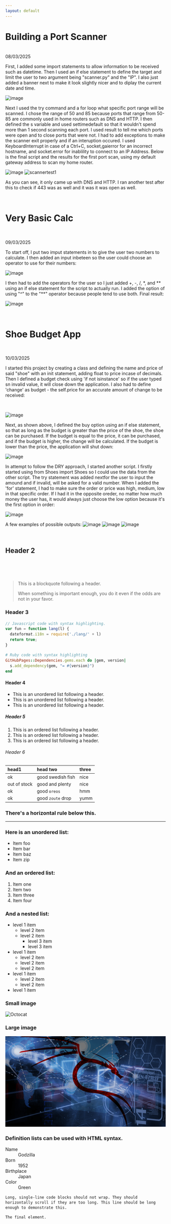 ```yaml
---
layout: default
---
```


# Building a Port Scanner
<br>
08/03/2025

First, I added some import statements to allow information to be received such as datetime. Then I used an if else statement to define the target and limit the user to two argument being "scanner.py" and the "IP". I also just added a banner next to make it look slightly nicer and to diplay the current date and time.
<br>

![image](https://github.com/user-attachments/assets/f3efc634-42d7-48af-97d0-d61e3f600b7e)

Next I used the try command and a for loop what specific port range will be scanned. I chose the range of 50 and 85 because ports that range from 50-85 are commonly used in home routers such as DNS and HTTP. I then defined the s variable and used settimedefault so that it wouldn't spend more than 1 second scanning each port. I used result to tell me which ports were open and to close ports that were not. I had to add exceptions to make the scanner exit properly and if an interuption occured. I used KeyboardInterrupt in case of a Ctrl+C, socket,gaierror for an incorrect hostname, and socket.error for inablility to connect to an IP Address. Below is the final script and the results for the first port scan, using my default gateway address to scan my home router.
<br>

![image](https://github.com/user-attachments/assets/f2058142-202f-4224-bb2c-f71cc2bae3ef)  ![scannertest1](https://github.com/user-attachments/assets/76d94916-387c-40e0-b4de-bf222c91750e)

As you can see, it only came up with DNS and HTTP. I ran another test after this to check if 443 was as well and it was it was open as well.

<br>

# Very Basic Calc
<br>

09/03/2025

To start off, I put two imput statements in to give the user two numbers to calculate. I then added an input inbeteen so the user could choose an operator to use for their numbers:
<br>

![image](https://github.com/user-attachments/assets/88e8814d-6a59-4dbb-93f2-fb9c0aca4db8)

I then had to add the operators for the user so I just added +, -, /, *, and ** using an if else statement for the script to actually run. I added the option of using "^" to the "**" operator because people tend to use both. Final result:
<br>

![image](https://github.com/user-attachments/assets/13e54c3e-1e27-4319-a4f4-ac79d05fd444)

<br>

# Shoe Budget App 
<br>

10/03/2025

I started this project by creating a class and defining the name and price of said "shoe" with an init statement, adding float to price incase of decimals. Then I defined a budget check using 'if not isinstance' so if the user typed sn invalid value, it will close down the application. I also had to define 'change' as budget - the self.price for an accurate amount of change to be received:

<br>

![image](https://github.com/user-attachments/assets/d69f834a-331b-4b83-8194-a4bac631541a)

Next, as shown above, I defined the buy option using an if else statement, so that as long as the budget is greater than the price of the shoe, the shoe can be purchased. If the budget is equal to the price, it can be purchased, and if the budget is higher, the change will be calculated. If the budget is lower than the price, the application will shut down:
<br>

![image](https://github.com/user-attachments/assets/1919c26d-83b7-41ca-98e6-84e4b05658c2)

In attempt to follow the DRY approach, I started another script. I firstly started using from Shoes import Shoes so I could use the data from the other script. The try statement was added nextfor the user to input the amound and if invalid, will be asked for a valid number. When I added the 'for' statement, I had to make sure the order or price was high, medium, low in that specific order. If I had it in the opposite oreder, no matter how much money the user has, it would always just choose the low option because it's the first option in order:
<br>

![image](https://github.com/user-attachments/assets/046211db-cb65-46bf-b948-ec88a096a697)

A few examples of possible outputs:
![image](https://github.com/user-attachments/assets/d09f8472-4301-4d1d-a801-3411db5599c9)
![image](https://github.com/user-attachments/assets/2d0bd90f-cb76-4b36-97de-66fe8a2bff25)
![image](https://github.com/user-attachments/assets/d752a5ae-b500-40b4-a731-18900ed97a48)

<br>

## Header 2
<br>
<br>
<br>

> This is a blockquote following a header.
>
> When something is important enough, you do it even if the odds are not in your favor.

### Header 3

```js
// Javascript code with syntax highlighting.
var fun = function lang(l) {
  dateformat.i18n = require('./lang/' + l)
  return true;
}
```

```ruby
# Ruby code with syntax highlighting
GitHubPages::Dependencies.gems.each do |gem, version|
  s.add_dependency(gem, "= #{version}")
end
```

#### Header 4

*   This is an unordered list following a header.
*   This is an unordered list following a header.
*   This is an unordered list following a header.

##### Header 5

1.  This is an ordered list following a header.
2.  This is an ordered list following a header.
3.  This is an ordered list following a header.

###### Header 6

| head1        | head two          | three |
|:-------------|:------------------|:------|
| ok           | good swedish fish | nice  |
| out of stock | good and plenty   | nice  |
| ok           | good `oreos`      | hmm   |
| ok           | good `zoute` drop | yumm  |

### There's a horizontal rule below this.

* * *

### Here is an unordered list:

*   Item foo
*   Item bar
*   Item baz
*   Item zip

### And an ordered list:

1.  Item one
1.  Item two
1.  Item three
1.  Item four

### And a nested list:

- level 1 item
  - level 2 item
  - level 2 item
    - level 3 item
    - level 3 item
- level 1 item
  - level 2 item
  - level 2 item
  - level 2 item
- level 1 item
  - level 2 item
  - level 2 item
- level 1 item

### Small image

![Octocat](https://github.githubassets.com/images/icons/emoji/octocat.png)

### Large image

![Branching](wp4628424-7998573.png)


### Definition lists can be used with HTML syntax.

<dl>
<dt>Name</dt>
<dd>Godzilla</dd>
<dt>Born</dt>
<dd>1952</dd>
<dt>Birthplace</dt>
<dd>Japan</dd>
<dt>Color</dt>
<dd>Green</dd>
</dl>

```
Long, single-line code blocks should not wrap. They should horizontally scroll if they are too long. This line should be long enough to demonstrate this.
```

```
The final element.
```
